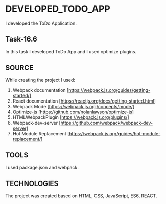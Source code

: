 # DEVELOPED_TODO_APP

I developed the ToDo Application.

## Task-16.6

In this task I developed ToDo App and I used optimize plugins.

## SOURCE 
While creating the project I used: 
1. Webpack documentation  [https://webpack.js.org/guides/getting-started/]
2. React documentation [https://reactjs.org/docs/getting-started.html]
3. Webpack Mode [https://webpack.js.org/concepts/mode/]
4. Optimize-js [https://github.com/nolanlawson/optimize-js]
5. HTMLWebpackPlugin [https://webpack.js.org/plugins/]
6. Webpack-dev-server [https://github.com/webpack/webpack-dev-server]
7. Hot Module Replacement [https://webpack.js.org/guides/hot-module-replacement/]

## TOOLS 
I used package.json and webpack.

## TECHNOLOGIES 
The project was created based on HTML, CSS, JavaScript, ES6, REACT.
